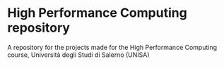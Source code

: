 # High Performance Computing repository

A repository for the projects made for the High Performance Computing course, Università degli Studi di Salerno (UNISA)

